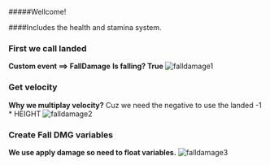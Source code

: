 #####Wellcome! 

####Includes the health and stamina system.

### First we call landed 
**Custom event ==> FallDamage** 
**Is falling? True** 
![falldamage1](https://github.com/user-attachments/assets/84e4e213-0142-4b58-980d-30f56e688e7b)

### Get velocity 
**Why we multiplay velocity?** Cuz we need the negative to use the landed
-1 * HEIGHT 
![falldamage2](https://github.com/user-attachments/assets/f577b1ae-5b8b-46a3-831e-33420db171d8)

### Create Fall DMG variables
**We use apply damage so need to float variables.** 
![falldamage3](https://github.com/user-attachments/assets/9b55c3e4-7754-4f70-88fb-9e4900cfcd6d)

